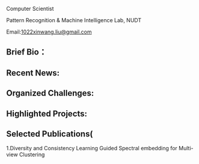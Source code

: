 
Computer Scientist
 
Pattern Recognition & Machine Intelligence Lab, NUDT
  
Email:1022xinwang.liu@gmail.com


## Brief Bio：

## Recent News:

## Organized Challenges:

## Highlighted Projects:

## Selected Publications(
1.Diversity and Consistency Learning Guided Spectral embedding for Multi-view Clustering
